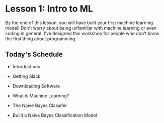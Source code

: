 # Lesson 1: Intro to ML
By the end of this lesson, you will have built your first machine learning model! Don't worry about being unfamiliar with machine learning or even coding in general. I've designed this workshop for people who don't know the first thing about programming.

## Today's Schedule

- Introductions

- Getting Slack

- Downloading Software

- What is Machine Learning?

- The Naive Bayes Classifer

- Build a Naive Bayes Classification Model
